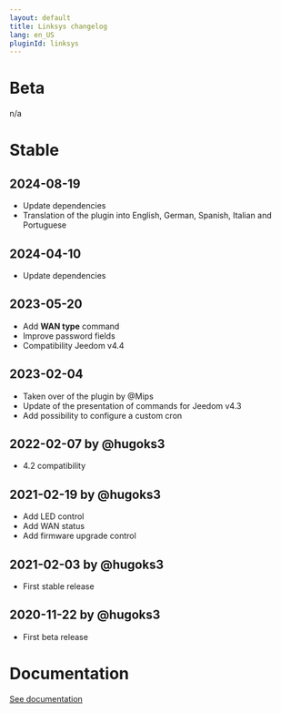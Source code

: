 ```yaml
---
layout: default
title: Linksys changelog 
lang: en_US
pluginId: linksys
---
```


# Beta

n/a

# Stable

## 2024-08-19

- Update dependencies
- Translation of the plugin into English, German, Spanish, Italian and Portuguese

## 2024-04-10

- Update dependencies

## 2023-05-20

- Add **WAN type** command
- Improve password fields
- Compatibility Jeedom v4.4

## 2023-02-04

- Taken over of the plugin by @Mips
- Update of the presentation of commands for Jeedom v4.3
- Add possibility to configure a custom cron

## 2022-02-07 by @hugoks3

- 4.2 compatibility

## 2021-02-19 by @hugoks3

- Add LED control
- Add WAN status
- Add firmware upgrade control

## 2021-02-03 by @hugoks3

- First stable release

## 2020-11-22 by @hugoks3

- First beta release

# Documentation

[See documentation]({{site.baseurl}}/{{page.pluginId}}/{{page.lang}})
